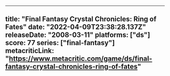 
---
title: "Final Fantasy Crystal Chronicles: Ring of Fates"
date: "2022-04-09T23:38:28.137Z"
releaseDate: "2008-03-11"
platforms: ["ds"]
score: 77
series: ["final-fantasy"]
metacriticLink: "https://www.metacritic.com/game/ds/final-fantasy-crystal-chronicles-ring-of-fates"
---
